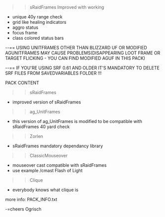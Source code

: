>> sRaidFrames Improved with working 
- unique 40y range check
- grid like healing indicators
- aggro status
- focus frame
- class colored status bars

--== USING UNITFRAMES OTHER THAN BLIZZARD UF OR MODIFIED AGUNITFRAMES MAY CAUSE PROBLEMS(DISAPPEARING LOOT FRAME OR TARGET FLICKING - YOU CAN FIND MODIFIED AGUF IN THIS PACK)

--== IF YOU'RE USING SRF 0.61 AND OLDER IT'S MANDATORY TO DELETE SRF FILES FROM SAVEDVARIABLES FOLDER !!!


PACK CONTENT
>> sRaidFrames
- improved version of sRaidFrames

>> ag_UnitFrames
- this version of ag_UnitFrames is modified to be compatible with sRaidFrames 40 yard check

>> Zorlen
- sRaidFrames mandatory dependancy library

>> ClassicMouseover
- mouseover cast compatible with sRaidFrames
- use example /cmast Flash of Light

>> Clique
- everybody knows what clique is


more info: PACK_INFO.txt

-=cheers Ogrisch



